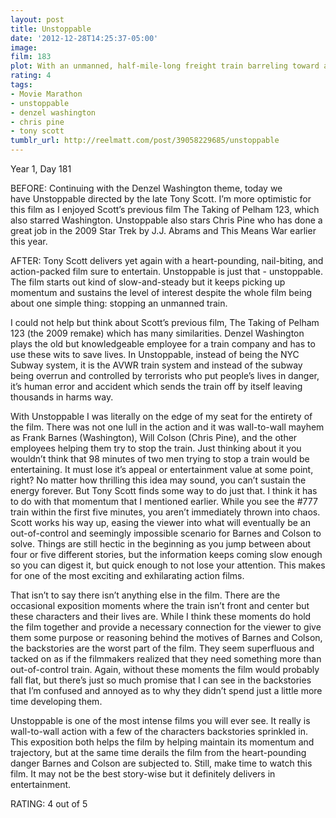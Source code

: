 ```yaml
---
layout: post
title: Unstoppable
date: '2012-12-28T14:25:37-05:00'
image: 
film: 183
plot: With an unmanned, half-mile-long freight train barreling toward a city, a veteran engineer and a young conductor race against the clock to prevent a catastrophe.
rating: 4
tags:
- Movie Marathon
- unstoppable
- denzel washington
- chris pine
- tony scott
tumblr_url: http://reelmatt.com/post/39058229685/unstoppable
---
```


Year 1, Day 181

BEFORE: Continuing with the Denzel Washington theme, today we have Unstoppable directed by the late Tony Scott. I’m more optimistic for this film as I enjoyed Scott’s previous film The Taking of Pelham 123, which also starred Washington. Unstoppable also stars Chris Pine who has done a great job in the 2009 Star Trek by J.J. Abrams and This Means War earlier this year.

AFTER: Tony Scott delivers yet again with a heart-pounding, nail-biting, and action-packed film sure to entertain. Unstoppable is just that - unstoppable. The film starts out kind of slow-and-steady but it keeps picking up momentum and sustains the level of interest despite the whole film being about one simple thing: stopping an unmanned train.

I could not help but think about Scott’s previous film, The Taking of Pelham 123 (the 2009 remake) which has many similarities. Denzel Washington plays the old but knowledgeable employee for a train company and has to use these wits to save lives. In Unstoppable, instead of being the NYC Subway system, it is the AVWR train system and instead of the subway being overrun and controlled by terrorists who put people’s lives in danger, it’s human error and accident which sends the train off by itself leaving thousands in harms way.

With Unstoppable I was literally on the edge of my seat for the entirety of the film. There was not one lull in the action and it was wall-to-wall mayhem as Frank Barnes (Washington), Will Colson (Chris Pine), and the other employees helping them try to stop the train. Just thinking about it you wouldn’t think that 98 minutes of two men trying to stop a train would be entertaining. It must lose it’s appeal or entertainment value at some point, right? No matter how thrilling this idea may sound, you can’t sustain the energy forever. But Tony Scott finds some way to do just that. I think it has to do with that momentum that I mentioned earlier. While you see the #777 train within the first five minutes, you aren’t immediately thrown into chaos. Scott works his way up, easing the viewer into what will eventually be an out-of-control and seemingly impossible scenario for Barnes and Colson to solve. Things are still hectic in the beginning as you jump between about four or five different stories, but the information keeps coming slow enough so you can digest it, but quick enough to not lose your attention. This makes for one of the most exciting and exhilarating action films.

That isn’t to say there isn’t anything else in the film. There are the occasional exposition moments where the train isn’t front and center but these characters and their lives are. While I think these moments do hold the film together and provide a necessary connection for the viewer to give them some purpose or reasoning behind the motives of Barnes and Colson, the backstories are the worst part of the film. They seem superfluous and tacked on as if the filmmakers realized that they need something more than out-of-control train. Again, without these moments the film would probably fall flat, but there’s just so much promise that I can see in the backstories that I’m confused and annoyed as to why they didn’t spend just a little more time developing them.

Unstoppable is one of the most intense films you will ever see. It really is wall-to-wall action with a few of the characters backstories sprinkled in. This exposition both helps the film by helping maintain its momentum and trajectory, but at the same time derails the film from the heart-pounding danger Barnes and Colson are subjected to. Still, make time to watch this film. It may not be the best story-wise but it definitely delivers in entertainment.

RATING: 4 out of 5
